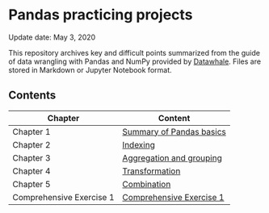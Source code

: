 # Pandas practicing projects
Update date: May 3, 2020

This repository archives key and difficult points summarized from the guide of data wrangling with Pandas and NumPy provided by [Datawhale](https://github.com/datawhalechina/joyful-pandas). Files are stored in Markdown or Jupyter Notebook format. 

## Contents
| Chapter | Content |
| --- | --- |
| Chapter 1 | [Summary of Pandas basics](%E7%AC%AC%E4%B8%80%E7%AB%A0%E9%87%8D%E7%82%B9%E6%80%BB%E7%BB%93.md) |
| Chapter 2 | [Indexing](%E7%AC%AC%E4%BA%8C%E7%AB%A0%E9%87%8D%E7%82%B9%E6%80%BB%E7%BB%93.md) |
| Chapter 3 | [Aggregation and grouping](%E7%AC%AC%E4%B8%89%E7%AB%A0%E9%87%8D%E7%82%B9%E6%80%BB%E7%BB%93.md) |
| Chapter 4 | [Transformation](%E7%AC%AC%E5%9B%9B%E7%AB%A0%E9%87%8D%E7%82%B9%E6%80%BB%E7%BB%93.md) |
| Chapter 5 | [Combination](%E7%AC%AC%E4%BA%94%E7%AB%A0%E9%87%8D%E7%82%B9%E6%80%BB%E7%BB%93.md) | 
| Comprehensive Exercise 1 | [Comprehensive Exercise 1](%E7%BB%BC%E5%90%88%E7%BB%83%E4%B9%A0%E4%B8%8A.md) |
